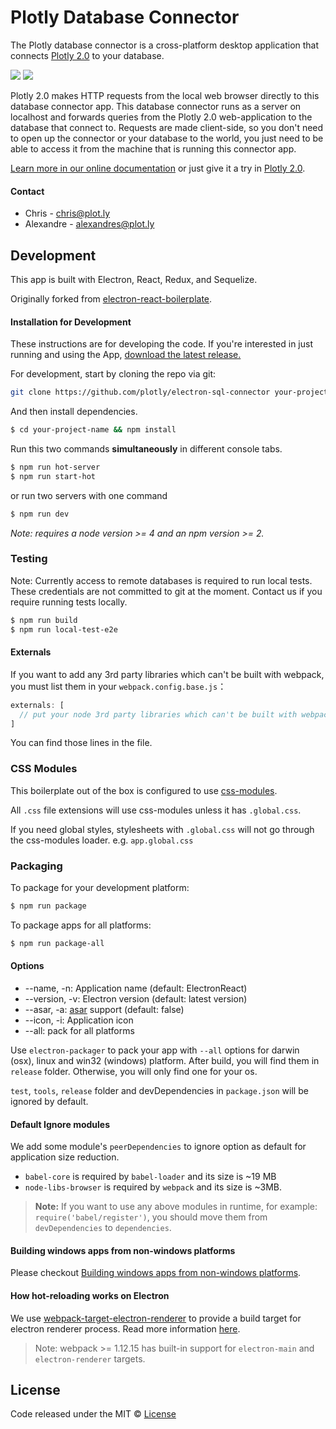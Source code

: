 # Plotly Database Connector

The Plotly database connector is a cross-platform desktop application that connects [Plotly 2.0](https://plot.ly/alpha/workspace) to your database.

![](http://g.recordit.co/NHyqNZEj2i.gif)
![](http://g.recordit.co/BAyBgt0iRb.gif)

Plotly 2.0 makes HTTP requests from the local web browser directly to this database connector app. This database connector runs as a server on localhost and forwards queries from the Plotly 2.0 web-application to the database that connect to. Requests are made client-side, so you don't need to open up the connector or your database to the world, you just need to be able to access it from the machine that is running this connector app.

[Learn more in our online documentation](http://help.plot.ly/database-connectors/) or just give it a try in [Plotly 2.0](https://plot.ly/alpha/workspace).


#### Contact
- Chris - chris@plot.ly
- Alexandre - alexandres@plot.ly

## Development

This app is built with Electron, React, Redux, and Sequelize.

Originally forked from [electron-react-boilerplate](https://github.com/chentsulin/electron-react-boilerplate).


#### Installation for Development

These instructions are for developing the code. If you're interested in just running and using the App, [download the latest release.](https://github.com/plotly/plotly-database-connector/releases)


For development, start by cloning the repo via git:

```bash
git clone https://github.com/plotly/electron-sql-connector your-project-name
```

And then install dependencies.

```bash
$ cd your-project-name && npm install
```

Run this two commands __simultaneously__ in different console tabs.

```bash
$ npm run hot-server
$ npm run start-hot
```

or run two servers with one command

```bash
$ npm run dev
```

*Note: requires a node version >= 4 and an npm version >= 2.*

### Testing

Note: Currently access to remote databases is required to run local tests. These credentials are not committed to git at the moment. Contact us if you require running tests locally.

```bash
$ npm run build
$ npm run local-test-e2e
```

#### Externals

If you want to add any 3rd party libraries which can't be built with webpack, you must list them in your `webpack.config.base.js`：

```javascript
externals: [
  // put your node 3rd party libraries which can't be built with webpack here (mysql, mongodb, and so on..)
]
```

You can find those lines in the file.


### CSS Modules

This boilerplate out of the box is configured to use [css-modules](https://github.com/css-modules/css-modules).

All `.css` file extensions will use css-modules unless it has `.global.css`.

If you need global styles, stylesheets with `.global.css` will not go through the
css-modules loader. e.g. `app.global.css`


### Packaging

To package for your development platform:

```bash
$ npm run package
```

To package apps for all platforms:

```bash
$ npm run package-all
```

#### Options

- --name, -n: Application name (default: ElectronReact)
- --version, -v: Electron version (default: latest version)
- --asar, -a: [asar](https://github.com/atom/asar) support (default: false)
- --icon, -i: Application icon
- --all: pack for all platforms

Use `electron-packager` to pack your app with `--all` options for darwin (osx), linux and win32 (windows) platform. After build, you will find them in `release` folder. Otherwise, you will only find one for your os.

`test`, `tools`, `release` folder and devDependencies in `package.json` will be ignored by default.

#### Default Ignore modules

We add some module's `peerDependencies` to ignore option as default for application size reduction.

- `babel-core` is required by `babel-loader` and its size is ~19 MB
- `node-libs-browser` is required by `webpack` and its size is ~3MB.

> **Note:** If you want to use any above modules in runtime, for example: `require('babel/register')`, you should move them from `devDependencies` to `dependencies`.

#### Building windows apps from non-windows platforms

Please checkout [Building windows apps from non-windows platforms](https://github.com/maxogden/electron-packager#building-windows-apps-from-non-windows-platforms).

#### How hot-reloading works on Electron

We use [webpack-target-electron-renderer](https://github.com/chentsulin/webpack-target-electron-renderer) to provide a build target for electron renderer process. Read more information [here](https://github.com/chentsulin/webpack-target-electron-renderer#how-this-module-works).

> Note: webpack >= 1.12.15 has built-in support for `electron-main` and `electron-renderer` targets.

## License
Code released under the MIT © [License](https://github.com/plotly/plotly-sql-connector/blob/master/LICENSE)
